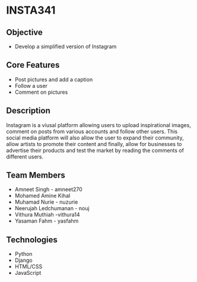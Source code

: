 # INSTA341

## Objective
* Develop a simplified version of Instagram

## Core Features
* Post pictures and add a caption 
* Follow a user
* Comment on pictures

## Description
Instagram is a viusal platform allowing users to upload inspirational images, comment on posts from various accounts and follow other users. This social media platform will also allow the user to expand their community, allow artists to promote their content and finally, allow for businesses to advertise their products and test the market by reading the comments of different users. 

## Team Members
* Amneet Singh - amneet270 
* Mohamed Amine Kihal
* Muhamad Nurie - nuzurie
* Neerujah Ledchumanan - nouj
* Vithura Muthiah -vithura14
* Yasaman Fahm - yasfahm

## Technologies
* Python
* Django
* HTML/CSS
* JavaScript
